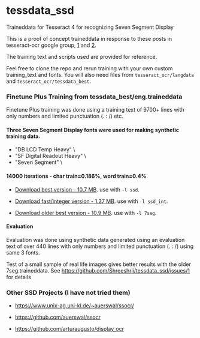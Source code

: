 # tessdata_ssd
Traineddata for Tesseract 4 for recognizing Seven Segment Display

This is a proof of concept traineddata in response to these posts in tesseract-ocr google group, [1](https://groups.google.com/d/msgid/tesseract-ocr/b7fc9a05-8d8d-4e68-ac02-2e71b0078557%40googlegroups.com) and [2]( https://groups.google.com/d/msgid/tesseract-ocr/b1bf50a7-6d94-485e-877a-86027310a265%40googlegroups.com).

The training text and scripts used are provided for reference. 

Feel free to clone the repo and rerun training with your own custom training_text and fonts.
You will also need files from `tesseract_ocr/langdata` and `tesseract_ocr/tessdata_best`.

### Finetune Plus Training from tessdata_best/eng.traineddata 

Finetune Plus training was done using a training text of 9700+ lines with only numbers and
limited punctuation (. : /) etc.

#### Three Seven Segment Display fonts were used for making synthetic training data.
*  "DB LCD Temp Heavy" \
*  "SF Digital Readout Heavy" \
*  "Seven Segment" \

#### 14000 iterations -  char train=0.186%, word train=0.4%

* [Download best version - 10.7 MB](ssd.traineddata). use with `-l ssd`.
* [Download fast/integer version - 1.37 MB](ssd_int.traineddata). use with `-l ssd_int`.

* [Download older best version - 10.9 MB](7seg.traineddata). use with `-l 7seg`.


#### Evaluation 

Evaluation was done using synthetic data generated using an evaluation text of over 440 lines 
with only numbers and limited punctuation (. : /) using same 3 fonts.

Test of a small sample of real life images gives better results with the older 7seg.traineddata.
See https://github.com/Shreeshrii/tessdata_ssd/issues/1 for details

### Other SSD Projects (I have not tried them)


* https://www.unix-ag.uni-kl.de/~auerswal/ssocr/ 
* https://github.com/auerswal/ssocr

* https://github.com/arturaugusto/display_ocr

